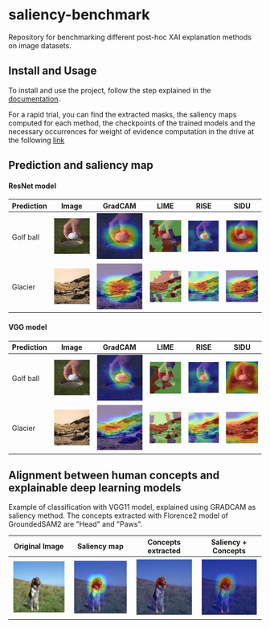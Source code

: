 # saliency-benchmark
Repository for benchmarking different post-hoc XAI explanation methods on image datasets.

## Install and Usage
To install and use the project, follow the step explained in the [documentation](docs/README.md).

For a rapid trial, you can find the extracted masks, the saliency maps computed for each method, the checkpoints of the trained models and the necessary occurrences for weight of evidence computation in the drive at the following [link](https://drive.google.com/drive/folders/1wjHDtH7-IyGBJVbL-XrJ14B5YB9azHmU?usp=sharing) 

## Prediction and saliency map

#### ResNet model

| Prediction | Image                                             | GradCAM                                                | LIME                                                | RISE                                                | SIDU                                                |
|------------|---------------------------------------------------|--------------------------------------------------------|-----------------------------------------------------|-----------------------------------------------------|-----------------------------------------------------|
| Golf ball  | ![](./saliency_image_example/image_golf_ball.png) | ![](./saliency_image_example/ResNet_imagenette_gradcam.png) | ![](./saliency_image_example/ResNet_imagenette_lime.png) | ![](./saliency_image_example/ResNet_imagenette_rise.png) | ![](./saliency_image_example/ResNet_imagenette_sidu.png) |
| Glacier    | ![](./saliency_image_example/image_glacier.png)   | ![](./saliency_image_example/ResNet_intel_gradcam.png) | ![](./saliency_image_example/ResNet_intel_lime.png) | ![](./saliency_image_example/ResNet_intel_rise.png) | ![](./saliency_image_example/ResNet_intel_sidu.png) |



#### VGG model

| Prediction | Image                                             | GradCAM                                                  | LIME                                                | RISE                                                | SIDU                                                |
|------------|---------------------------------------------------|----------------------------------------------------------|-----------------------------------------------------|-----------------------------------------------------|-----------------------------------------------------|
| Golf ball  | ![](./saliency_image_example/image_golf_ball.png) | ![](./saliency_image_example/VGG_imagenette_gradcam.png) | ![](./saliency_image_example/VGG_imagenette_lime.png) | ![](./saliency_image_example/VGG_imagenette_rise.png) | ![](./saliency_image_example/VGG_imagenette_sidu.png) |
| Glacier    | ![](./saliency_image_example/image_glacier.png)   | ![](./saliency_image_example/VGG_intel_gradcam.png)   | ![](./saliency_image_example/VGG_intel_lime.png) | ![](./saliency_image_example/VGG_intel_rise.png) | ![](./saliency_image_example/VGG_intel_sidu.png) |


## Alignment between human concepts and explainable deep learning models

Example of classification with VGG11 model, explained using GRADCAM as saliency method. The concepts extracted with Florence2 model of GroundedSAM2 are "Head" and "Paws".

|    Original Image                                             | Saliency map                                                                                                                                                   | Concepts  extracted                 | Saliency + Concepts |
|---------------------------------------------------------------|----------------------------------------------------------------------------------------------------------------------------------------------------------------|------------------------------------------------------|---------------------|
|![](./saliency_image_example/original_gradcam_25.jpg) | ![](./saliency_image_example/saliency_gradcam_25.jpg) | ![](./saliency_image_example/concept_gradcam_25.jpg) |![](./saliency_image_example/fusion_gradcam_25.jpg) 
